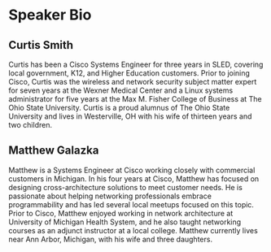# Speaker Bio

## Curtis Smith

Curtis has been a Cisco Systems Engineer for three years in SLED, covering local government, K12, and Higher Education customers.  Prior to joining Cisco, Curtis was the wireless and network security subject matter expert for seven years at the Wexner Medical Center and a Linux systems administrator for five years at the Max M. Fisher College of Business at The Ohio State University.  Curtis is a proud alumnus of The Ohio State University and lives in Westerville, OH with his wife of thirteen years and two children.

## Matthew Galazka

Matthew is a Systems Engineer at Cisco working closely with commercial customers in Michigan. In his four years at Cisco, Matthew has focused on designing cross-architecture solutions to meet customer needs. He is passionate about helping networking professionals embrace programmability and has led several local meetups focused on this topic. Prior to Cisco, Matthew enjoyed working in network architecture at University of Michigan Health System, and he also taught networking courses as an adjunct instructor at a local college. Matthew currently lives near Ann Arbor, Michigan, with his wife and three daughters.
